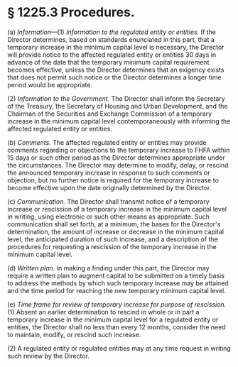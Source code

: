 # § 1225.3   Procedures.

(a) *Information*—(1) *Information to the regulated entity or entities.* If the Director determines, based on standards enunciated in this part, that a temporary increase in the minimum capital level is necessary, the Director will provide notice to the affected regulated entity or entities 30 days in advance of the date that the temporary minimum capital requirement becomes effective, unless the Director determines that an exigency exists that does not permit such notice or the Director determines a longer time period would be appropriate.


(2) *Information to the Government.* The Director shall inform the Secretary of the Treasury, the Secretary of Housing and Urban Development, and the Chairman of the Securities and Exchange Commission of a temporary increase in the minimum capital level contemporaneously with informing the affected regulated entity or entities.


(b) *Comments.* The affected regulated entity or entities may provide comments regarding or objections to the temporary increase to FHFA within 15 days or such other period as the Director determines appropriate under the circumstances. The Director may determine to modify, delay, or rescind the announced temporary increase in response to such comments or objection, but no further notice is required for the temporary increase to become effective upon the date originally determined by the Director.


(c) *Communication.* The Director shall transmit notice of a temporary increase or rescission of a temporary increase in the minimum capital level in writing, using electronic or such other means as appropriate. Such communication shall set forth, at a minimum, the bases for the Director's determination, the amount of increase or decrease in the minimum capital level, the anticipated duration of such increase, and a description of the procedures for requesting a rescission of the temporary increase in the minimum capital level.


(d) *Written plan.* In making a finding under this part, the Director may require a written plan to augment capital to be submitted on a timely basis to address the methods by which such temporary increase may be attained and the time period for reaching the new temporary minimum capital level.


(e) *Time frame for review of temporary increase for purpose of rescission.* (1) Absent an earlier determination to rescind in whole or in part a temporary increase in the minimum capital level for a regulated entity or entities, the Director shall no less than every 12 months, consider the need to maintain, modify, or rescind such increase.


(2) A regulated entity or regulated entities may at any time request in writing such review by the Director.




